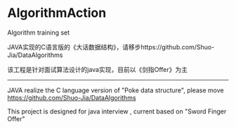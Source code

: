 # AlgorithmAction
Algorithm training set

JAVA实现的C语言版的《大话数据结构》，请移步https://github.com/Shuo-Jia/DataAlgorithms

该工程是针对面试算法设计的java实现，目前以《剑指Offer》为主

------------------------------------------------

JAVA realize the C language version of "Poke data structure", please move https://github.com/Shuo-Jia/DataAlgorithms 

This project is designed for java interview , current based on "Sword Finger Offer" 

